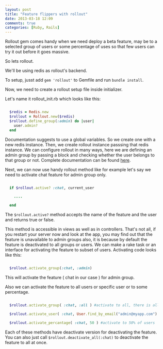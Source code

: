 ```yaml
---
layout: post
title: "Feature flippers with rollout"
date: 2013-03-18 12:09
comments: true
categories: [Ruby, Rails]
---
```

Rollout gem comes handy when we need deploy a beta feature, may be to a selected group of users or some percentage of uses so that few users can try it out before it goes massive.

So lets rollout.

We'll be using redis as rollout's backend.

To setup, jusst add `gem 'rollout'` to Gemfile and run `bundle install`.

Now, we need to create a rollout setup file inside initializer.

Let's name it rollout_init.rb which looks like this:

```ruby

  $redis = Redis.new
  $rollout = Rollout.new($redis)
  $rollout.define_group(:admin) do |user|
    user.admin?
  end

```
Documentation suggests to use a global variables. So we create one with a new redis instance.
Then, we create rollout instance passsing that redis instance. We can configure rollout in many ways, here we are defining an admin group by passing a block and checking whether the user belongs to that group or not.
Complete documentation can be found [here](https://github.com/jamesgolick/rollout).

Next, we can now use handy rollout method like for example let's say we need to activate chat feature for admin group only.

``` ruby

  if $rollout.active? :chat, current_user

    ....

  end

```

<!--more-->


The ```$rollout.active?``` method accepts the name of the feature and the user and returns true or false.

This method is accessible in views as well as in controllers.
That's not all, if you restart your server now and look at the app, you may find out that the feature is unavailable to admin groups also, it is because by default the feature is deactivated to all groups or users. We can make a rake task or an interface for activating the feature to subset of users. Activating code looks like this:

``` ruby

  $rollout.activate_group(:chat, :admin)

```
This will activate the feature ( chat in our case ) for admin group.

Also we can activate the feature to all users or specific user or to some percentage.

``` ruby

  $rollout.activate_group( :chat, :all ) #activate to all, there is all group already by default

  $rollout.activate_user( :chat, User.find_by_email("admin@myapp.com") ) #activate to specific user

  $rollout.activate_percantage( :chat, 50 ) #activate to 50% of users

```

Each of these methods have deactivate version for deactivating the feature. You can also just call ``` $rollout.deactivate_all(:chat) ``` to deactivate the feature to all at once.
